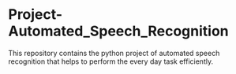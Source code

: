 # Project-Automated_Speech_Recognition
This repository contains the python project of automated speech recognition that helps to perform the every day task efficiently.
